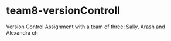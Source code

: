 # team8-versionControll
Version Control Assignment with a team of three: Sally, Arash and Alexandra
ch